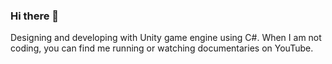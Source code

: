 ### Hi there 👋
Designing and developing with Unity game engine using C#. When I am not coding, you can find me running or watching documentaries on YouTube.
<!--
**KatherineHarper/KatherineHarper** is a ✨ _special_ ✨ repository because its `README.md` (this file) appears on your GitHub profile.

Here are some ideas to get you started:

- 🔭 I’m currently working on my portfolio so I can get a internship.
- 🌱 I’m currently learning Scriptable objects in Unity
- 👯 I’m looking to collaborate on a Unity game with an 3d artist.

- 💬 Ask me about doing my internship and how I can help your company
- 📫 How to reach me: e-mail Katherineharper91@outlook.com

-->
